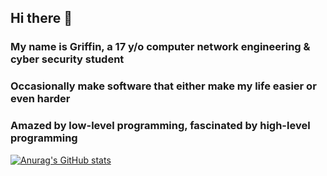 ## Hi there 👋
### My name is Griffin, a 17 y/o computer network engineering & cyber security student
### Occasionally make software that either make my life easier or even harder
### Amazed by low-level programming, fascinated by high-level programming

[![Anurag's GitHub stats](https://github-readme-stats.vercel.app/api?username=griffinsectio)](https://github.com/anuraghazra/github-readme-stats)

<!--
**griffinsectio/griffinsectio** is a ✨ _special_ ✨ repository because its `README.md` (this file) appears on your GitHub profile.

Here are some ideas to get you started:

- 🔭 I’m currently working on ...
- 🌱 I’m currently learning ...
- 👯 I’m looking to collaborate on ...
- 🤔 I’m looking for help with ...
- 💬 Ask me about ...
- 📫 How to reach me: ...
- 😄 Pronouns: ...
- ⚡ Fun fact: ...
-->
